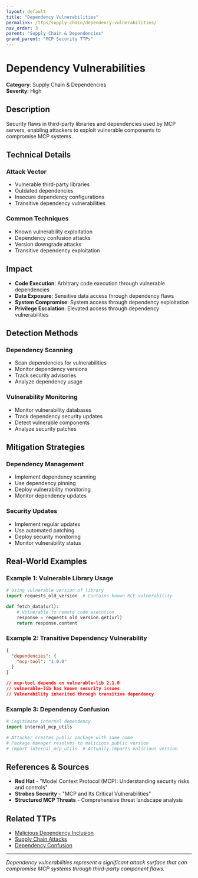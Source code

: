 ```yaml
---
layout: default
title: "Dependency Vulnerabilities"
permalink: /ttps/supply-chain/dependency-vulnerabilities/
nav_order: 3
parent: "Supply Chain & Dependencies"
grand_parent: "MCP Security TTPs"
---
```


# Dependency Vulnerabilities

**Category**: Supply Chain & Dependencies  
**Severity**: High  

## Description

Security flaws in third-party libraries and dependencies used by MCP servers, enabling attackers to exploit vulnerable components to compromise MCP systems.

## Technical Details

### Attack Vector
- Vulnerable third-party libraries
- Outdated dependencies
- Insecure dependency configurations
- Transitive dependency vulnerabilities

### Common Techniques
- Known vulnerability exploitation
- Dependency confusion attacks
- Version downgrade attacks
- Transitive dependency exploitation

## Impact

- **Code Execution**: Arbitrary code execution through vulnerable dependencies
- **Data Exposure**: Sensitive data access through dependency flaws
- **System Compromise**: System access through dependency exploitation
- **Privilege Escalation**: Elevated access through dependency vulnerabilities

## Detection Methods

### Dependency Scanning
- Scan dependencies for vulnerabilities
- Monitor dependency versions
- Track security advisories
- Analyze dependency usage

### Vulnerability Monitoring
- Monitor vulnerability databases
- Track dependency security updates
- Detect vulnerable components
- Analyze security patches

## Mitigation Strategies

### Dependency Management
- Implement dependency scanning
- Use dependency pinning
- Deploy vulnerability monitoring
- Monitor dependency updates

### Security Updates
- Implement regular updates
- Use automated patching
- Deploy security monitoring
- Monitor vulnerability status

## Real-World Examples

### Example 1: Vulnerable Library Usage
```python
# Using vulnerable version of library
import requests_old_version  # Contains known RCE vulnerability

def fetch_data(url):
    # Vulnerable to remote code execution
    response = requests_old_version.get(url)
    return response.content
```

### Example 2: Transitive Dependency Vulnerability
```json
{
  "dependencies": {
    "mcp-tool": "1.0.0"
  }
}

// mcp-tool depends on vulnerable-lib 2.1.0
// vulnerable-lib has known security issues
// Vulnerability inherited through transitive dependency
```

### Example 3: Dependency Confusion
```python
# Legitimate internal dependency
import internal_mcp_utils

# Attacker creates public package with same name
# Package manager resolves to malicious public version
# import internal_mcp_utils  # Actually imports malicious version
```

## References & Sources

- **Red Hat** - "Model Context Protocol (MCP): Understanding security risks and controls"
- **Strobes Security** - "MCP and Its Critical Vulnerabilities"
- **Structured MCP Threats** - Comprehensive threat landscape analysis

## Related TTPs

- [Malicious Dependency Inclusion](malicious-dependency-inclusion.md)
- [Supply Chain Attacks](supply-chain-attacks.md)
- [Dependency Confusion](dependency-confusion.md)

---

*Dependency vulnerabilities represent a significant attack surface that can compromise MCP systems through third-party component flaws.*
